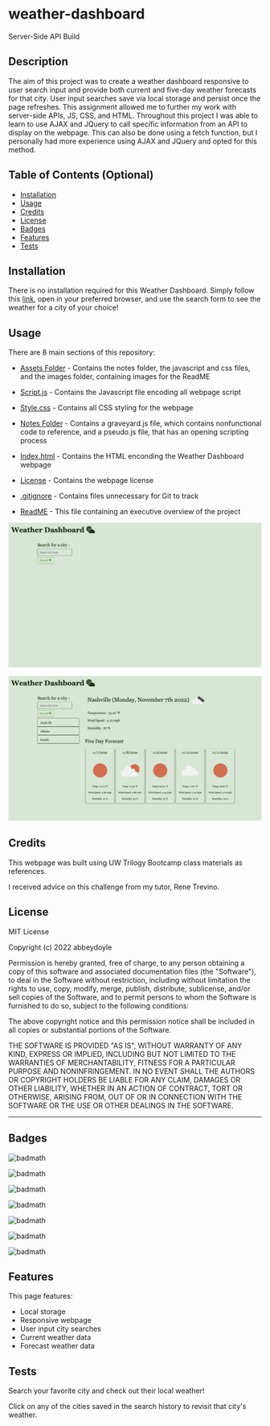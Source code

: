 # weather-dashboard
Server-Side API Build

## Description

The aim of this project was to create a weather dashboard responsive to user search input and provide both current and five-day weather forecasts for that city. User input searches save via local storage and persist once the page refreshes. This assignment allowed me to further my work with server-side APIs, JS, CSS, and HTML. Throughout this project I was able to learn to use AJAX and JQuery to call specific information from an API to display on the webpage. This can also be done using a fetch function, but I personally had more experience using AJAX and JQuery and opted for this method.

<!-- Provide a short description explaining the what, why, and how of your project. Use the following questions as a guide:

- What was your motivation?
- Why did you build this project? (Note: the answer is not "Because it was a homework assignment.")
- What problem does it solve?
- What did you learn? -->

## Table of Contents (Optional)

<!-- If your README is long, add a table of contents to make it easy for users to find what they need. -->

- [Installation](#installation)
- [Usage](#usage)
- [Credits](#credits)
- [License](#license)
- [Badges](#badges)
- [Features](#features)
- [Tests](#tests)


## Installation

There is no installation required for this Weather Dashboard. Simply follow this [link](https://abbeydoyle.github.io/weather-dashboard/), open in your preferred browser, and use the search form to see the weather for a city of your choice!

<!-- What are the steps required to install your project? Provide a step-by-step description of how to get the development environment running. -->


## Usage

There are 8 main sections of this repository:

- [Assets Folder](https://github.com/abbeydoyle/weather-dashboard/tree/main/assets) - Contains the notes folder, the javascript and css files, and the images folder, containing images for the ReadME

- [Script.js](https://github.com/abbeydoyle/weather-dashboard/blob/main/assets/script.js) - Contains the Javascript file encoding all webpage script

- [Style.css](https://github.com/abbeydoyle/weather-dashboard/blob/main/assets/style.css) - Contains all CSS styling for the webpage

- [Notes Folder](https://github.com/abbeydoyle/weather-dashboard/tree/main/assets/notes) - Contains a graveyard.js file, which contains nonfunctional code to reference, and a pseudo.js file, that has an opening scripting process

- [Index.html](https://github.com/abbeydoyle/weather-dashboard/blob/main/index.html) - Contains the HTML enconding the Weather Dashboard webpage

- [License](https://github.com/abbeydoyle/weather-dashboard/blob/main/LICENSE) - Contains the webpage license

- [.gitignore](https://github.com/abbeydoyle/weather-dashboard/blob/main/.gitignore) - Contains files unnecessary for Git to track

- [ReadME](https://github.com/abbeydoyle/weather-dashboard/blob/main/README.md) - This file containing an executive overview of the project




![Weather Dashboard Opening Page](./assets/images/Weather%20Dashboard%20Start.png)

![Weather Dashboard](./assets/images/Weather%20Dashboard.png)




<!-- Provide instructions and examples for use. Include screenshots as needed.

To add a screenshot, create an `assets/images` folder in your repository and upload your screenshot to it. Then, using the relative filepath, add it to your README using the following syntax:

    ```md
    ![alt text](assets/images/screenshot.png)
    ``` -->

## Credits

This webpage was built using UW Trilogy Bootcamp class materials as references.

I received advice on this challenge from my tutor, Rene Trevino.


## License

MIT License

Copyright (c) 2022 abbeydoyle

Permission is hereby granted, free of charge, to any person obtaining a copy of this software and associated documentation files (the "Software"), to deal in the Software without restriction, including without limitation the rights to use, copy, modify, merge, publish, distribute, sublicense, and/or sell copies of the Software, and to permit persons to whom the Software is furnished to do so, subject to the following conditions:

The above copyright notice and this permission notice shall be included in all copies or substantial portions of the Software.

THE SOFTWARE IS PROVIDED "AS IS", WITHOUT WARRANTY OF ANY KIND, EXPRESS OR IMPLIED, INCLUDING BUT NOT LIMITED TO THE WARRANTIES OF MERCHANTABILITY, FITNESS FOR A PARTICULAR PURPOSE AND NONINFRINGEMENT. IN NO EVENT SHALL THE AUTHORS OR COPYRIGHT HOLDERS BE LIABLE FOR ANY CLAIM, DAMAGES OR OTHER LIABILITY, WHETHER IN AN ACTION OF CONTRACT, TORT OR OTHERWISE, ARISING FROM, OUT OF OR IN CONNECTION WITH THE SOFTWARE OR THE USE OR OTHER DEALINGS IN THE SOFTWARE.

<!-- The last section of a high-quality README file is the license. This lets other developers know what they can and cannot do with your project. If you need help choosing a license, refer to [https://choosealicense.com/](https://choosealicense.com/). -->

---

<!-- 🏆 The previous sections are the bare minimum, and your project will ultimately determine the content of this document. You might also want to consider adding the following sections. -->

## Badges

![badmath](https://img.shields.io/github/repo-size/abbeydoyle/weather-dashboard?color=pink&style=plastic)

![badmath](https://img.shields.io/github/issues-closed-raw/abbeydoyle/weather-dashboard?color=pink&style=plastic)

![badmath](https://img.shields.io/github/issues-raw/abbeydoyle/weather-dashboard?color=pink&style=plastic)

![badmath](https://img.shields.io/github/license/abbeydoyle/weather-dashboard?color=pink&style=plastic)

![badmath](https://img.shields.io/github/commits-since/abbeydoyle/weather-dashboard/b734eba/main?color=pink&style=plastic)

![badmath](https://img.shields.io/github/last-commit/abbeydoyle/weather-dashboard?color=pink&style=plastic)

![badmath](https://img.shields.io/maintenance/yes/2022?color=pink&style=plastic)


<!-- ![badmath](https://img.shields.io/github/languages/top/lernantino/badmath)

Badges aren't necessary, per se, but they demonstrate street cred. Badges let other developers know that you know what you're doing. Check out the badges hosted by [shields.io](https://shields.io/). You may not understand what they all represent now, but you will in time. -->

## Features

This page features:

- Local storage
- Responsive webpage
- User input city searches
- Current weather data
- Forecast weather data


<!-- If your project has a lot of features, list them here. -->

<!-- ## How to Contribute

If you created an application or package and would like other developers to contribute it, you can include guidelines for how to do so. The [Contributor Covenant](https://www.contributor-covenant.org/) is an industry standard, but you can always write your own if you'd prefer. -->

## Tests

Search your favorite city and check out their local weather!

Click on any of the cities saved in the search history to revisit that city's weather.



<!-- Go the extra mile and write tests for your application. Then provide examples on how to run them here. -->